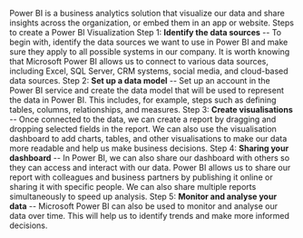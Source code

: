 Power BI is a business analytics solution that visualize our data and share insights across the organization, or embed them in an app or website.
Steps to create a Power BI Visualization
Step 1:  **Identify the data sources** --  To begin with, identify the data sources we want to use in Power BI and make sure they apply to all possible systems in our company. It is worth knowing that Microsoft Power BI allows us to connect to various data sources, including Excel, SQL Server, CRM systems, social media, and cloud-based data sources.
Step 2: **Set up a data model** -- Set up an account in the Power BI service and create the data model that will be used to represent the data in Power BI. This includes, for example, steps such as defining tables, columns, relationships, and measures.
Step 3: **Create visualisations** -- Once connected to the data, we can create a report by dragging and dropping selected fields in the report. We can also use the visualisation dashboard to add charts, tables, and other visualisations to make our data more readable and help us make business decisions.
Step 4: **Sharing your dashboard** -- In Power BI, we can also share our dashboard with others so they can access and interact with our data. Power BI allows us to share our report with colleagues and business partners by publishing it online or sharing it with specific people. We can also share multiple reports simultaneously to speed up analysis.
Step 5: **Monitor and analyse your data** -- Microsoft Power BI can also be used to monitor and analyse our data over time. This will help us to identify trends and make more informed decisions.
